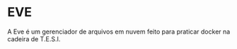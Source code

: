 # EVE
A Eve é um gerenciador de arquivos em nuvem feito para praticar docker na cadeira de T.E.S.I.
